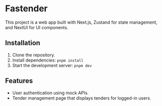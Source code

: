 # Fastender

This project is a web app built with Next.js, Zustand for state management, and NextUI for UI components.

## Installation
1. Clone the repository.
2. Install dependencies: `pnpm install`
3. Start the development server: `pnpm dev`

## Features
- User authentication using mock APIs.
- Tender management page that displays tenders for logged-in users.
